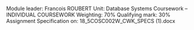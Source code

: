 Module leader:	Francois ROUBERT
Unit:	Database Systems Coursework – INDIVIDUAL COURSEWORK
Weighting:	70%
Qualifying mark:	30%
Assignment Specification on: 18_5COSC002W_CWK_SPECS (1).docx  
